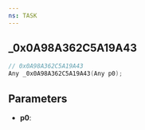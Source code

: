 ```yaml
---
ns: TASK
---
```

## _0x0A98A362C5A19A43

```c
// 0x0A98A362C5A19A43
Any _0x0A98A362C5A19A43(Any p0);
```

## Parameters
* **p0**:
